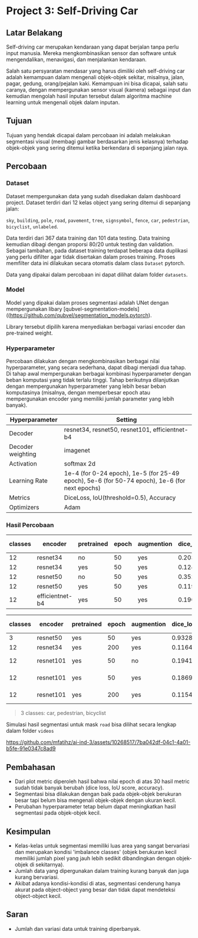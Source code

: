 # Project 3: Self-Driving Car


## Latar Belakang
Self-driving car merupakan kendaraan yang dapat berjalan tanpa perlu input manusia. Mereka mengkombinasikan sensor dan software untuk mengendalikan, menavigasi, dan menjalankan kendaraan.

Salah satu persyaratan mendasar yang harus dimiliki oleh self-driving car adalah kemampuan dalam mengenali objek-objek sekitar, misalnya, jalan, pagar, gedung, orang/pejalan kaki. Kemampuan ini bisa dicapai, salah satu caranya, dengan mempergunakan sensor visual (kamera) sebagai input dan kemudian mengolah hasil inputan tersebut dalam algoritma machine learning untuk mengenali objek dalam inputan.


## Tujuan
Tujuan yang hendak dicapai dalam percobaan ini adalah melakukan segmentasi visual (membagi gambar berdasarkan jenis kelasnya) terhadap objek-objek yang sering ditemui ketika berkendara di sepanjang jalan raya.


## Percobaan 
### Dataset
Dataset mempergunakan data yang sudah disediakan dalam dashboard project. Dataset terdiri dari 12 kelas object yang sering ditemui di sepanjang jalan:

`sky`, `building`, `pole`, `road`, `pavement`, `tree`, `signsymbol`, `fence`, `car`, `pedestrian`, `bicyclist`, `unlabeled`.

Data terdiri dari 367 data training dan 101 data testing. Data training kemudian dibagi dengan proporsi 80/20 untuk testing dan validation. Sebagai tambahan, pada dataset training terdapat beberapa data duplikasi yang perlu difilter agar tidak disertakan dalam proses training. Proses memfilter data ini dilakukan secara otomatis dalam class `Dataset` pytorch.

Data yang dipakai dalam percobaan ini dapat dilihat dalam folder `datasets`.


### Model
Model yang dipakai dalam proses segmentasi adalah UNet dengan mempergunakan libary [qubvel-segmentation-models]((https://github.com/qubvel/segmentation_models.pytorch).

Library tersebut dipilih karena menyediakan berbagai variasi encoder dan pre-trained weight.


### Hyperparameter
Percobaan dilakukan dengan mengkombinasikan berbagai nilai hyperparameter, yang secara sederhana, dapat dibagi menjadi dua tahap. Di tahap awal mempergunakan berbagai kombinasi hyperparameter dengan beban komputasi yang tidak terlalu tinggi. Tahap berikutnya dilanjutkan dengan mempergunakan hyperparameter yang lebih besar beban komputasinya (misalnya, dengan memperbesar epoch atau mempergunakan encoder yang memiliki jumlah parameter yang lebih banyak).

Hyperparameter | Setting
--- | ---
Decoder | resnet34, resnet50, resnet101, efficientnet-b4
Decoder weighting | imagenet
Activation | softmax 2d
Learning Rate | 1e-4 (for 0-24 epoch), 1e-5 (for 25-49 epoch), 5e-6 (for 50-74 epoch), 1e-6 (for next epochs)
Metrics | DiceLoss, IoU(threshold=0.5), Accuracy
Optimizers | Adam


### Hasil Percobaan
classes | encoder | pretrained | epoch | augmention | dice_loss | iou_score | accuracy | training time
--- | --- | --- | --- | --- | --- | --- | --- | ---
12 | resnet34 | no | 50 | yes | 0.2034 | 0.6702 | * | *
12 | resnet34 | yes | 50 | yes | 0.1247 | 0.7869 | * | *
12 | resnet50 | no | 50 | yes | 0.3523 | 0.4832 | * | *
12 | resnet50 | yes | 50 | yes | 0.1197 | 0.8043 | * | *
12 | efficientnet-b4 | yes | 50 | yes | 0.1903 | 0.7236 | * | *

classes | encoder | pretrained | epoch | augmention | dice_loss | iou_score | accuracy | training time
--- | --- | --- | --- | --- | --- | --- | --- | ---
3 | resnet50 | yes | 50 | yes | 0.9328 | 0.06404 | * | *
12 | resnet34 | yes | 200 | yes | 0.1164 | 0.7969 | * | *
12 | resnet101 | yes | 50 | no | 0.1941 | 0.7617 | 0.9792 | 45.67 min
12 | resnet101 | yes | 50 | yes | 0.1869 | 0.7299 | 0.9749 | 48.64 min
12 | resnet101 | yes | 200 | yes | 0.1154 | 0.8121 | 0.9828 | 192.26 min
> 3 classes: car, pedestrian, bicyclist


Simulasi hasil segmentasi untuk mask `road` bisa dilihat secara lengkap dalam folder `videos`

https://github.com/mfatihz/ai-ind-3/assets/10268517/7ba042df-04c1-4a01-b5fe-91e0347c8ad9


## Pembahasan
- Dari plot metric diperoleh hasil bahwa nilai epoch di atas 30 hasil metric sudah tidak banyak berubah (dice loss, IoU score, accuracy).
- Segmentasi bisa dilakukan dengan baik pada objek-objek berukuran besar tapi belum bisa mengenali objek-objek dengan ukuran kecil.
- Perubahan hyperparameter tetap belum dapat meningkatkan hasil segmentasi pada objek-objek kecil.


## Kesimpulan
- Kelas-kelas untuk segmentasi memiliki luas area yang sangat bervariasi dan merupakan kondisi 'imbalance classes' (objek berukuran kecil memiliki jumlah pixel yang jauh lebih sedikit dibandingkan dengan objek-objek di sekitarnya).
- Jumlah data yang dipergunakan dalam training kurang banyak dan juga kurang bervariasi.
- Akibat adanya kondisi-kondisi di atas, segmentasi cenderung hanya akurat pada object-object yang besar dan tidak dapat mendeteksi object-object kecil.


## Saran 
- Jumlah dan variasi data untuk training diperbanyak.
